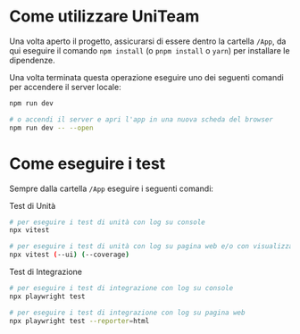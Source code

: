 # Come utilizzare UniTeam

Una volta aperto il progetto, assicurarsi di essere dentro la cartella `/App`, da qui eseguire il comando `npm install` (o `pnpm install` o `yarn`) per installare le dipendenze.

Una volta terminata questa operazione eseguire uno dei seguenti comandi per accendere il server locale:

```bash
npm run dev

# o accendi il server e apri l'app in una nuova scheda del browser
npm run dev -- --open
```

# Come eseguire i test

Sempre dalla cartella `/App` eseguire i seguenti comandi:

Test di Unità

```bash
# per eseguire i test di unità con log su console
npx vitest

# per eseguire i test di unità con log su pagina web e/o con visualizzazione della copertura
npx vitest (--ui) (--coverage)

```

Test di Integrazione

```bash
# per eseguire i test di integrazione con log su console
npx playwright test

# per eseguire i test di integrazione con log su pagina web
npx playwright test --reporter=html
```
